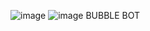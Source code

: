 ![image](https://github.com/23gfiery/BubbleBot-Voice-Assistant/assets/94730945/56eabb00-eac5-431a-8f37-46bd7564d0b7)
![image](https://github.com/23gfiery/BubbleBot-Voice-Assistant/assets/94730945/7a01151e-decd-4a9c-9e58-c1e0afcdecc7)
BUBBLE BOT
